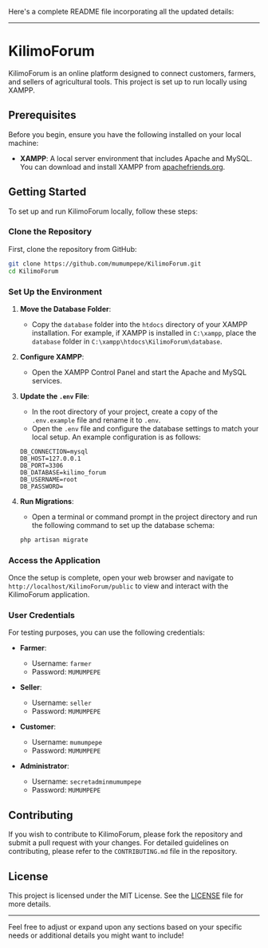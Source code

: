 Here's a complete README file incorporating all the updated details:

---

# KilimoForum

KilimoForum is an online platform designed to connect customers, farmers, and sellers of agricultural tools. This project is set up to run locally using XAMPP.

## Prerequisites

Before you begin, ensure you have the following installed on your local machine:

- **XAMPP**: A local server environment that includes Apache and MySQL. You can download and install XAMPP from [apachefriends.org](https://www.apachefriends.org/index.html).

## Getting Started

To set up and run KilimoForum locally, follow these steps:

### Clone the Repository

First, clone the repository from GitHub:

```bash
git clone https://github.com/mumumpepe/KilimoForum.git
cd KilimoForum
```

### Set Up the Environment

1. **Move the Database Folder**:
   - Copy the `database` folder into the `htdocs` directory of your XAMPP installation. For example, if XAMPP is installed in `C:\xampp`, place the `database` folder in `C:\xampp\htdocs\KilimoForum\database`.

2. **Configure XAMPP**:
   - Open the XAMPP Control Panel and start the Apache and MySQL services.

3. **Update the `.env` File**:
   - In the root directory of your project, create a copy of the `.env.example` file and rename it to `.env`.
   - Open the `.env` file and configure the database settings to match your local setup. An example configuration is as follows:

   ```env
   DB_CONNECTION=mysql
   DB_HOST=127.0.0.1
   DB_PORT=3306
   DB_DATABASE=kilimo_forum
   DB_USERNAME=root
   DB_PASSWORD=
   ```

4. **Run Migrations**:
   - Open a terminal or command prompt in the project directory and run the following command to set up the database schema:

   ```bash
   php artisan migrate
   ```

### Access the Application

Once the setup is complete, open your web browser and navigate to `http://localhost/KilimoForum/public` to view and interact with the KilimoForum application.

### User Credentials

For testing purposes, you can use the following credentials:

- **Farmer**:
  - Username: `farmer`
  - Password: `MUMUMPEPE`
  
- **Seller**:
  - Username: `seller`
  - Password: `MUMUMPEPE`
  
- **Customer**:
  - Username: `mumumpepe`
  - Password: `MUMUMPEPE`
  
- **Administrator**:
  - Username: `secretadminmumumpepe`
  - Password: `MUMUMPEPE`

## Contributing

If you wish to contribute to KilimoForum, please fork the repository and submit a pull request with your changes. For detailed guidelines on contributing, please refer to the `CONTRIBUTING.md` file in the repository.

## License

This project is licensed under the MIT License. See the [LICENSE](LICENSE) file for more details.

---

Feel free to adjust or expand upon any sections based on your specific needs or additional details you might want to include!
